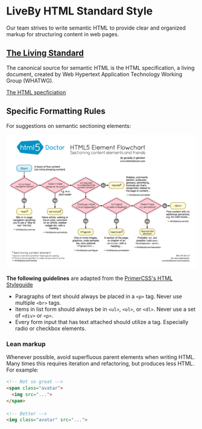 # LiveBy HTML Standard Style

Our team strives to write semantic HTML to provide clear and organized markup
for structuring content in web pages.

## [The Living Standard](https://html.spec.whatwg.org/multipage/)

The canonical source for semantic HTML is the HTML specification, a living
document, created by Web Hypertext Application Technology Working Group (WHATWG).

[The HTML specficiation](https://html.spec.whatwg.org/multipage/)

## Specific Formatting Rules

For suggestions on semantic sectioning elements:

![HTML5 sectioning elements flowchart](./assets/html/h5d-sectioning-flowchart.png)

**The following guidelines** are adapted from the [PrimerCSS's HTML Styleguide](http://primercss.io/guidelines/#html)

- Paragraphs of text should always be placed in a ```<p>``` tag. Never use multiple ```<br>``` tags.
- Items in list form should always be in ```<ul>```, ```<ol>```, or ```<dl>```. Never use a set of ```<div>``` or ```<p>```.
- Every form input that has text attached should utilize a <label> tag. Especially radio or checkbox elements.

### Lean markup

Whenever possible, avoid superfluous parent elements when writing HTML. Many times this requires iteration and refactoring, but produces less HTML. For example:

```html
<!-- Not so great -->
<span class="avatar">
  <img src="...">
</span>

<!-- Better -->
<img class="avatar" src="...">
```
